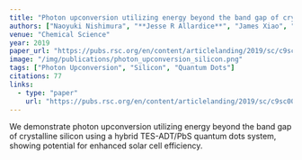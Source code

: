 ```yaml
---
title: "Photon upconversion utilizing energy beyond the band gap of crystalline silicon with a hybrid TES-ADT/PbS quantum dots system"
authors: ["Naoyuki Nishimura", "**Jesse R Allardice**", "James Xiao", "Qifei Gu", "Victor Gray", "Akshay Rao"]
venue: "Chemical Science"
year: 2019
paper_url: "https://pubs.rsc.org/en/content/articlelanding/2019/sc/c9sc00821g"
image: "/img/publications/photon_upconversion_silicon.png"
tags: ["Photon Upconversion", "Silicon", "Quantum Dots"]
citations: 77
links:
  - type: "paper"
    url: "https://pubs.rsc.org/en/content/articlelanding/2019/sc/c9sc00821g"
---
```


We demonstrate photon upconversion utilizing energy beyond the band gap of crystalline silicon using a hybrid TES-ADT/PbS quantum dots system, showing potential for enhanced solar cell efficiency.